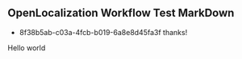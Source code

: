## OpenLocalization Workflow Test MarkDown
* 8f38b5ab-c03a-4fcb-b019-6a8e8d45fa3f 
thanks!

Hello world